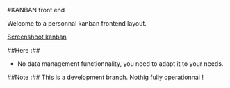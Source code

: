 #KANBAN front end

Welcome to a personnal kanban frontend layout.

[Screenshoot kanban](https://github.com/gilloud/kanban/blob/master/notes/Capture2-210m.PNG)
 
##Here :##
- No data management functionnality, you need to adapt it to your needs.


##Note :##
This is a development branch. Nothig fully operationnal !

